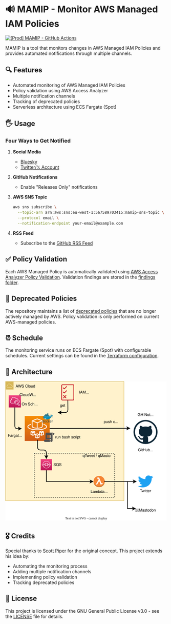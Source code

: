 # 🔊 MAMIP - Monitor AWS Managed IAM Policies

[![[Prod] MAMIP - GitHub Actions](https://github.com/z0ph/MAMIP/actions/workflows/main.yml/badge.svg?branch=master)](https://github.com/z0ph/MAMIP/actions/workflows/main.yml)

MAMIP is a tool that monitors changes in AWS Managed IAM Policies and provides automated notifications through multiple channels.

## 🔍 Features

- Automated monitoring of AWS Managed IAM Policies
- Policy validation using AWS Access Analyzer
- Multiple notification channels
- Tracking of deprecated policies
- Serverless architecture using ECS Fargate (Spot)

## 🖐 Usage

### Four Ways to Get Notified

1. **Social Media**
   - [Bluesky](https://bsky.app/profile/mamip.bsky.social)
   - [Twitter/𝕏 Account](https://x.com/mamip_aws)

2. **GitHub Notifications**
   - Enable "Releases Only" notifications

3. **AWS SNS Topic**
   ```bash
   aws sns subscribe \
     --topic-arn arn:aws:sns:eu-west-1:567589703415:mamip-sns-topic \
     --protocol email \
     --notification-endpoint your-email@example.com
   ```

4. **RSS Feed**
   - Subscribe to the [GitHub RSS Feed](https://github.com/z0ph/MAMIP/commits/master.atom)

## ✅ Policy Validation

Each AWS Managed Policy is automatically validated using [AWS Access Analyzer Policy Validation](https://aws.amazon.com/blogs/aws/iam-access-analyzer-update-policy-validation/). Validation findings are stored in the [findings folder](./findings/).

## 👴 Deprecated Policies

The repository maintains a list of [deprecated policies](./DEPRECATED.json) that are no longer actively managed by AWS. Policy validation is only performed on current AWS-managed policies.

## ⏰ Schedule

The monitoring service runs on ECS Fargate (Spot) with configurable schedules. Current settings can be found in the [Terraform configuration](https://github.com/z0ph/MAMIP/blob/master/automation/tf-fargate/variables.tf).

## 📐 Architecture

![Schema ECS Fargate](assets/schema.drawio.svg)

## 🎖️ Credits

Special thanks to [Scott Piper](https://twitter.com/0xdabbad00) for the original concept. This project extends his idea by:
- Automating the monitoring process
- Adding multiple notification channels
- Implementing policy validation
- Tracking deprecated policies

## 📄 License

This project is licensed under the GNU General Public License v3.0 - see the [LICENSE](LICENSE) file for details.
